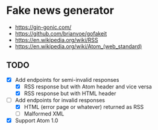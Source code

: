 # Fake news generator

- https://gin-gonic.com/
- https://github.com/brianvoe/gofakeit
- https://en.wikipedia.org/wiki/RSS
- https://en.wikipedia.org/wiki/Atom_(web_standard)

## TODO

- [x] Add endpoints for semi-invalid responses
  - [x] RSS response but with Atom header and vice versa
  - [x] RSS response but with HTML header
- [ ] Add endpoints for invalid responses
  - [x] HTML (error page or whatever) returned as RSS
  - [ ] Malformed XML
- [x] Support Atom 1.0
